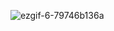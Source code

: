 ![ezgif-6-79746b136a](https://github.com/kryakobess/Tic-tac-toe/assets/96997917/18f8a619-e1db-4ace-84cb-74ba571e3300)
